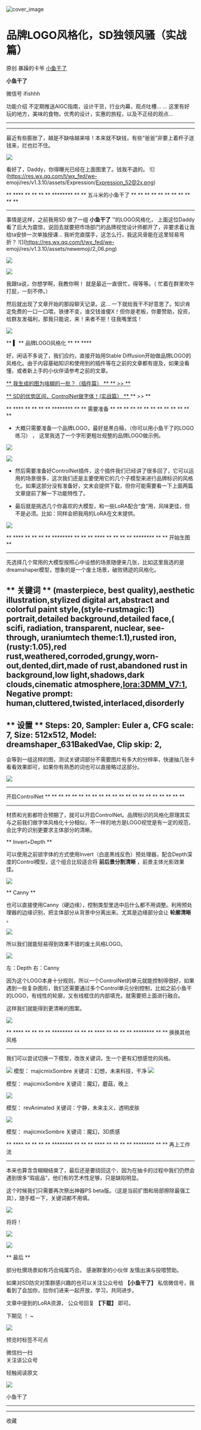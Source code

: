 ![cover_image](https://mmbiz.qpic.cn/sz_mmbiz_jpg/fY8ibThH1At5DkDSGichOiaXRtl8m0Odbwgn7iac2PZdaugDfcwemW2e2WcKARP6aDdqfnFrBO1BWIcn7pbFcxHQeg/0?wx_fmt=jpeg)

#  品牌LOGO风格化，SD独领风骚（实战篇）

原创  暴躁的卡爷  [ 小鱼干了 ](javascript:void\(0\);)

**小鱼干了**

微信号  ifishhh

功能介绍  不定期推送AIGC指南，设计干货，行业内幕，观点吐槽... ... 这里有好玩的地方，美味的食物，优秀的设计，实惠的旅程，以及不正经的观点...

__ __

__ _ _

最近有些膨胀了，越是不缺啥越来啥！本来就不缺钱，有些“爸爸”非要上着杆子送钱来，拦也拦不住。

![](https://mmbiz.qpic.cn/sz_mmbiz_png/fY8ibThH1At4ZctYj7sMGajiao2kIEtDcibZwIyia0KHJmAwUFcu5nysZ7nRafRgX5CWd2THSIr1ghOjfjrCQqPqKw/640?wx_fmt=png)

看好了，Daddy，你得曝光已经在上面图里了。钱我不退的。 ![](https://res.wx.qq.com/t/wx_fed/we-
emoji/res/v1.3.10/assets/Expression/Expression_52@2x.png)  

** **** ** ** ** ** ******** ** ** 五斗米的小鱼干了  ** ** ** ** ** ** ** ** ** ** **
** **

事情是这样，之前我用SD  做了一组 **小鱼干了** ™的LOGO风格化，
上面这位Daddy看了后大为震惊，说回去就要把市场部门的品牌视觉设计师都开了，非要求着让我给ta安排一次单独授课...
我听完直摆手，这怎么行，我这风骨能在这里轻易弯折？ ![](https://res.wx.qq.com/t/wx_fed/we-
emoji/res/v1.3.10/assets/newemoji/2_06.png)

![](https://mmbiz.qpic.cn/sz_mmbiz_png/fY8ibThH1At4ZctYj7sMGajiao2kIEtDcibr5t30xksXqjATJXq7iacDdwFtsKTkhteRE8ZIxPFhOdh8DAscW3Nxhg/640?wx_fmt=png)

![](https://mmbiz.qpic.cn/sz_mmbiz_png/fY8ibThH1At4ZctYj7sMGajiao2kIEtDcibfOdlHo8ibibEpujZz2kXzfvn8vKTKKYQeS6rORC3wiaHf9TDCkzia3ibeRg/640?wx_fmt=png)

我跟ta说，你想学啊，我教你啊！ 就是最近一直很忙，得等等。（  忙着在群里吹牛打屁，一刻不停。）

然后就出现了文章开始的那段聊天记录。这...
一下就给我干不好意思了。知识肯定免费的一口一口喂，铁律不变，谁交钱谁傻X！但你是老板，你要赞助，投资，给群友发福利，那我只能说，来！来者不拒！往我嘴里炫！

![](https://mmbiz.qpic.cn/sz_mmbiz_png/fY8ibThH1At4ZctYj7sMGajiao2kIEtDcibohZicTnNCyicC4QaTPbTTgmrLib7bH2jwzDqZFCUoVxUYzrvramg7UFMg/640?wx_fmt=png)

  

** **▍** ** 品牌LOGO风格化  ** ** ****

好，闲话不多说了，我们应约，直接开始用Stable
Diffusion开始做品牌LOGO的风格化。由于内容基础知识和使用到的插件等在之前的文章都有提及，如果没看懂，或者新上手的小伙伴请参考之前的文章。

[ ** 我生成的图为啥糊的一批？（插件篇）  **
](http://mp.weixin.qq.com/s?__biz=MzIxNDU3MzkxOA==&mid=2247484870&idx=1&sn=13e7f0437b09c7dc5ad9ad7fabcf62de&chksm=97a433f7a0d3bae1d2867a5011fb2f952da46a6e60cd1863af0d41ac5551f1afdf0a04c956b4&scene=21#wechat_redirect)
[ ** >> **
](http://mp.weixin.qq.com/s?__biz=MzIxNDU3MzkxOA==&mid=2247484870&idx=1&sn=13e7f0437b09c7dc5ad9ad7fabcf62de&chksm=97a433f7a0d3bae1d2867a5011fb2f952da46a6e60cd1863af0d41ac5551f1afdf0a04c956b4&scene=21#wechat_redirect)

[ ** SD的优势区间，ControlNet做字体！(实战篇）  **
](http://mp.weixin.qq.com/s?__biz=MzIxNDU3MzkxOA==&mid=2247484749&idx=1&sn=69e4460b7df1dde9e3e3bc1e2771bac7&chksm=97a4337ca0d3ba6a5a01bed6dd16915de6704f23f13d06f72ae4463338ddfbf099f734c31e8c&scene=21#wechat_redirect)
** >> **

  

** **** ** ** ** ** ******** ** ** 需要准备  ** ** ** ** ** ** ** ** ** ** ** **
**

  * 大概只需要准备一个品牌LOGO，最好是黑白稿，（你可以用小鱼干了的LOGO练习）  ，  这里我选了一个字形更粗壮规整的品牌LOGO做示例。 

![](https://mmbiz.qpic.cn/sz_mmbiz_png/fY8ibThH1At4jj29NyvPIZhADVsQjup7libhMcYY8CPcS0GWKpkGp3hZvmZ1hAQFBj3MLzMBrjh8rwUZvsV6T6uw/640?wx_fmt=png)

![](https://mmbiz.qpic.cn/sz_mmbiz_png/fY8ibThH1At4jj29NyvPIZhADVsQjup7licyPnlxp4zdlfspKOYWt15mdUJDzpesJYW6BuicRJHYmfCQ204Uop1jA/640?wx_fmt=png)

  * 然后需要准备好ControlNet插件，这个插件我们已经讲了很多回了，它可以运用的场景很多，这次我们还是主要使用它的几个子模型来进行品牌标识的风格化。如果这部分没有准备好，文末会提供下载，但你可能需要看一下上面两篇文章提前了解一下功能特性了。 

  * 最后就是挑选几个你喜欢的大模型，和一些LoRA配合“食”用，风味更佳，但不是必须。比如：同样会把我用的LoRA在文末提供。 

![](https://mmbiz.qpic.cn/sz_mmbiz_png/fY8ibThH1At4jj29NyvPIZhADVsQjup7louGosdPrnpr4nBiaRMjqv03jlpsX9uL10p8XIdpHDRY8km7ib5FGp3Rw/640?wx_fmt=png)

  

** **** ** ** ** ** ******** ** ** ** **** ** ** ** ** ******** ** ** 开始生图  **
** ** ** ** ** ** ** ** ** ** ** ** ** ** ** ** ** ** ** ** ** ** ** ** **

先选择几个常用的大模型按照心中设想的场景随便来几张，比如这里我选的是dreamshaper模型，想象的是一个废土场景，破败锈迹的风格化。

** 关键词  ** (masterpiece, best quality),aesthetic illustration,stylized digital
art,abstract and colorful paint style,(style-rustmagic:1) portrait,detailed
background,detailed face,( scifi, radiation, transparent, nuclear, see-
through, uraniumtech theme:1.1),rusted iron,(rusty:1.05),red
rust,weathered,corroded,grungy,worn-out,dented,dirt,made of rust,abandoned
rust in background,low light,shadows,dark clouds,cinematic
atmosphere,<lora:3DMM_V7:1>,  
Negative prompt: human,cluttered,twisted,interlaced,disorderly  
---  
** 设置  ** Steps: 20, Sampler: Euler a, CFG scale: 7, Size: 512x512, Model:
dreamshaper_631BakedVae, Clip skip: 2,  
---  
  
会等到一组这样的图，测试关键词部分不需要图片有多大的分辨率，快速抽几张卡看看效果即可，如果你有熟悉的词也可以直接略过这部分。

![](https://mmbiz.qpic.cn/sz_mmbiz_png/fY8ibThH1At4jj29NyvPIZhADVsQjup7lUQicwpiccYtvShBTibNYp1Z7nEib1bAFS6mcrf1efEyUD1eibjhKOfLeVfQ/640?wx_fmt=png)

** **** ** ** ** ** ******** ** ** ** **** ** ** ** ** ******** ** **
开启ControlNet  ** ** ** ** ** ** ** ** ** ** ** ** ** ** ** ** ** ** ** ** **
** ** ** ** **

材质和光影都符合预期了，就可以开启ControlNet。品牌标识的风格化原理其实与之前我们做字体风格化十分相似，不一样的地方是LOGO视觉是有一定的规范，会比字的识别更要求主体部分的清晰。

** Invert+Depth  **

可以使用之前锁字体的方式使用Invert（白底黑线反色）预处理器，配合Depth深度的Control模型，这个组合比较适合将 **前后景分割清晰**
，前景主体光影效果佳。  

![](https://mmbiz.qpic.cn/sz_mmbiz_png/fY8ibThH1At4jj29NyvPIZhADVsQjup7lO2icQ4Wd7T2BHuUNl9zsDWul5GxOrn3JWe5QEibK90DkxWzQb71Mo6yQ/640?wx_fmt=png)

** Canny  **

也可以直接使用Canny（硬边缘），控制类型里选中后什么都不用调整。利用预处理器的边缘识别，把主体部分从背景中分离出来。尤其是边缘部分会让 **轮廓清晰**
。  

![](https://mmbiz.qpic.cn/sz_mmbiz_png/fY8ibThH1At4jj29NyvPIZhADVsQjup7ldlMNpox1wjmNgIgUcIIrnUicY3F0sEofgySUQw1ibQKO4NQWfkj8148g/640?wx_fmt=png)

所以我们就能轻易得到效果不错的废土风格LOGO。  

![](https://mmbiz.qpic.cn/sz_mmbiz_png/fY8ibThH1At4jj29NyvPIZhADVsQjup7lVoM8rBHrFMgeeOysafeuQRicM5ZxxHdJKibv2m7xKLEu46McGb1QVgeg/640?wx_fmt=png)

左：Depth 右：Canny

因为这个LOGO本身十分规则，所以一个ControlNet的单元就能控制得很好，如果遇到一些复杂图形，我们还需要通过多个Control单元分别控制，比如之前小鱼干的LOGO，有线性的轮廓，又有线框住的内部填充，就需要把上面进行融合。

这样我们就能得到更清晰的图案。

![](https://mmbiz.qpic.cn/sz_mmbiz_png/fY8ibThH1At4jj29NyvPIZhADVsQjup7lEpCmJBlNhWQzxPKgYhEqmy7arHrQkaicgtf7Klyh2NYqS0cJX6aArUw/640?wx_fmt=png)

** **** ** ** ** ** ******** ** ** ** **** ** ** ** ** ******** ** ** 换换其他风格
** ** ** ** ** ** ** ** ** ** ** ** ** ** ** ** ** ** ** ** ** ** ** ** ** **

我们可以尝试切换一下模型，改改关键词，生一个更有幻想感觉的风格。

![](https://mmbiz.qpic.cn/sz_mmbiz_png/fY8ibThH1At4jj29NyvPIZhADVsQjup7lEicZW9MEFD7nB1zvL03zluzpA8GWyHnE64egSRt6S3jNrIwT6DIHbeA/640?wx_fmt=png)
模型：  majicmixSombre 关键词：幻想，未来科技，干净
![](https://mmbiz.qpic.cn/sz_mmbiz_png/fY8ibThH1At4jj29NyvPIZhADVsQjup7l2wibNyrr4FSguJIc5QXYKxgibt7Iz32I3jx26CeMtic4TchYvGGss8Rqw/640?wx_fmt=png)

模型：  majicmixSombre 关键词：魔幻，蘑菇，晚上

![](https://mmbiz.qpic.cn/sz_mmbiz_png/fY8ibThH1At4jj29NyvPIZhADVsQjup7lk8icTFN95RzhPDjIb71WhCFxptV6iaiawyD7SNib3yIV9j1RlibqALdBNIA/640?wx_fmt=png)

模型：  revAnimated 关键词：宁静，未来主义，透明皮肤

![](https://mmbiz.qpic.cn/sz_mmbiz_png/fY8ibThH1At4jj29NyvPIZhADVsQjup7lmKeLqfr09G5FuJ6EC9Ktia6bicLUjKJmxqzOF5JicWtGx5Do6SpMFgYuA/640?wx_fmt=png)

模型：  majicmixSombre 关键词：魔幻，3D质感

** **** ** ** ** ** ******** ** ** ** **** ** ** ** ** ******** ** ** 再上工作流
** ** ** ** ** ** ** ** ** ** ** ** ** ** ** ** ** ** ** ** ** ** ** ** ** **

本来也算含含糊糊结束了，最后还是要绕回这个，因为在抽卡的过程中我们仍然会遇到很多“瑕疵品”，他们有的艺术性足够，只是缺陷明显。  

这个时候我们只需要再次祭出神器PS beta版。（这是当前扩图和局部擦除最强工具），随手框一下，关键词都不用填。

![](https://mmbiz.qpic.cn/sz_mmbiz_png/fY8ibThH1At4jj29NyvPIZhADVsQjup7ldwhvplVib4dNDclOredMrewL9JGXTiaT5qb78lZjQPPibMx9rRUv8ibicUQ/640?wx_fmt=png)

将将！

![](https://mmbiz.qpic.cn/sz_mmbiz_jpg/fY8ibThH1At4jj29NyvPIZhADVsQjup7lkfUAuEG8Ln47Eicjq6KNrOR1gJj2tFDaiaTZmNljZD9AkHYx4WcplgpA/640?wx_fmt=jpeg)

![](https://mmbiz.qpic.cn/sz_mmbiz_png/fY8ibThH1At5DkDSGichOiaXRtl8m0Odbwg3xiarUMbuN2JNcvjFF9WTIWb14aCJqvxPicTGDF7Ywt3WXSQEQZab7icQ/640?wx_fmt=png)

** 最后  **

部分杜撰场景如有巧合纯属巧合。  感谢群里的小伙伴  友情出演与投喂赞助。  

如果对SD防灾对策群感兴趣的也可以关注公众号给 **【小鱼干了】** 私信微信号，我看到了会加你，拉你们进来一起开放，学习，共同进步。

文章中提到的LoRA资源，  公众号回复 **【下载】** 即可。

下期见  ！  ~

![](https://mmbiz.qpic.cn/sz_mmbiz_png/fY8ibThH1At5wtvRxKRkN4GWicE93NRia42mINp8NB5HRDKfsnj48CgOiaReyfq5NjYNzTyq80PiczoianApmUnpTsNA/640?wx_fmt=png&wxfrom=5&wx_lazy=1&wx_co=1)

预览时标签不可点

微信扫一扫  
关注该公众号



轻触阅读原文

![](http://mmbiz.qpic.cn/sz_mmbiz_png/fY8ibThH1At6iciciaKY5WZ4ib8CVibVnVHRJwGj6ksg7fk0tzTMuLPsvptv6zswtKfCLNFwYr9aIBGkjiaYGBWtibwnOQ/0?wx_fmt=png)

小鱼干了







****



****



  收藏

